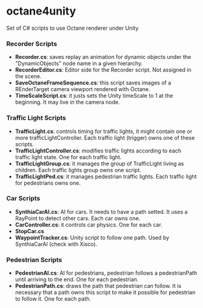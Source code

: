 # octane4unity
Set of C# scripts to use Octane renderer under Unity

### Recorder Scripts ###

+ **Recorder.cs**: saves replay an animation for dynamic objects under the "DynamicObjects" node name in a given hierarchy.
+ **RecorderEditor.cs**: Editor side for the Recorder script. Not assigned in the scene.
+ **SaveOctaneFrameSequence.cs**: this script saves images of a REnderTarget camera viewport rendered with Octane.
+ **TimeScaleScript.cs**: it justs sets the Unity timeScale to 1 at the beginning. It may live in the camera node.

### Traffic Light Scripts ###
+ **TrafficLight.cs**: controls timing for traffic lights, it might contain one or more trafficLightController. Each traffic light (trigger) owns one of these scripts.
+ **TrafficLightController.cs**: modifies traffic lights according to each traffic light state. One for each traffic light.
+ **TrafficLightGroup.cs**: it manages the group of TrafficLight living as children. Each traffic lights group owns one script.
+ **TrafficLightPed.cs**: it manages pedestrian traffic lights. Each traffic light for pedestrians owns one.

### Car Scripts ###
+ **SynthiaCarAI.cs**: AI for cars. It needs to have a path setted. It uses a RayPoint to detect other cars. Each car owns one.
+ **CarController.cs**: it controls car physics. One for each car.
+ **StopCar.cs**
+ **WaypointTracker.cs**: Unity script to follow one path. Used by SynthiaCarAI (check with Xisco).

### Pedestrian Scripts ###
+ **PedestrianAI.cs**: AI for pedestrians, pedestrian follows a pedestrianPath until arriving to the end. One for each pedestrian.
+ **PedestrianPath.cs**: draws the path that pedestrian can follow. It is necessary that a path owns this script to make it possible for pedestrian to follow it. One for each path.
